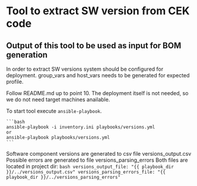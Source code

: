 # Tool to extract SW version from CEK code

## Output of this tool to be used as input for BOM generation

In order to extract SW versions system should be configured for deployment.
group_vars and host_vars needs to be generated for expected profile.

Follow README.md up to point 10. The deployment itself is not needed, so we do not need target machines anailable.

To start tool execute `ansible-playbook`.

    ```bash
    ansible-playbook -i inventory.ini playbooks/versions.yml
    or
    ansible-playbook playbooks/versions.yml
    ```

Software component versions are generated to csv file versions_output.csv
Possible errors are generated to file versions_parsing_errors
Both files are located in project dir:
    ```bash
    versions_output_file: "{{ playbook_dir }}/../versions_output.csv"
    versions_parsing_errors_file: "{{ playbook_dir }}/../versions_parsing_errors"
    ```
